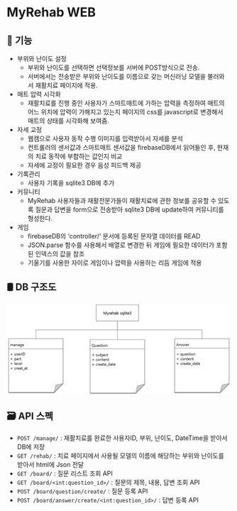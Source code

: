 # MyRehab WEB

## 🦾 기능

  - 부위와 난이도 설정 
    - 부위와 난이도를 선택하면 선택정보를 서버에 POST방식으로 전송. 
    - 서버에서는 전송받은 부위와 난이도를 이름으로 갖는 머신러닝 모델을 불러와서 재활치료 페이지에 적용.
  - 매트 압력 시각화 
    - 재활치료를 진행 중인 사용자가 스마트매트에 가하는 압력을 측정하여 매트의 어느 위치에 압력이 가해지고 있는지 페이지의 css를 javascript로 변경해서 매트의 상태를 시각화해 보여줌.
  - 자세 교정 
    - 웹캠으로 사용자 동작 수행 이미지를 입력받아서 자세를 분석
    - 컨트롤러의 센서값과 스마트매트 센서값을 firebaseDB에서 읽어들인 후, 현재의 치료 동작에 부합하는 값인지 비교
    - 자세에 교정이 필요한 경우 음성 피드백 제공
  - 기록관리
    - 사용자 기록을 sqlite3 DB에 추가
  - 커뮤니티 
    - MyRehab 사용자들과 재활전문가들이 재활치료에 관한 정보를 공유할 수 있도록 질문과 답변을 form으로 전송받아 sqlite3 DB에 update하여 커뮤니티를 형성한다.
  - 게임 
    - firebaseDB의 ‘controller/’ 문서에 등록된 문자열 데이터를 READ
    - JSON.parse 함수를 사용해서 배열로 변경한 뒤 게임에 필요한 데이터가 포함된 인덱스의 값을 참조
    - 기울기를 사용한 자이로 게임이나 압력을 사용하는 리듬 게임에 적용 

## 🛢 DB 구조도
![데이터베이스](./readmeImg/myrehab_sqlite.png)

## 🗃 API 스펙

+ ```POST /manage/``` : 재활치료를 완료한 사용자ID, 부위, 난이도, DateTime을 받아서 DB에 저장
+ ```GET /rehab/``` : 치료 페이지에서 사용될 모델의 이름에 해당하는 부위와 난이도를 받아서 html에 Json 전달
+ ```GET /board/``` : 질문 리스트 조회 API
+ ```GET /board/<int:question_id>/``` : 질문의 제목, 내용, 답변 조회 API
+ ```POST /board/question/create/``` : 질문 등록 API
+ ```POST /board/answer/create/<int:question_id>/``` : 답변 등록 API

